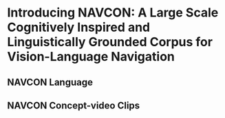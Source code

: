 # Introducing NAVCON: A Large Scale Cognitively Inspired and Linguistically Grounded Corpus for Vision-Language Navigation

## NAVCON Language 

## NAVCON Concept-video Clips
